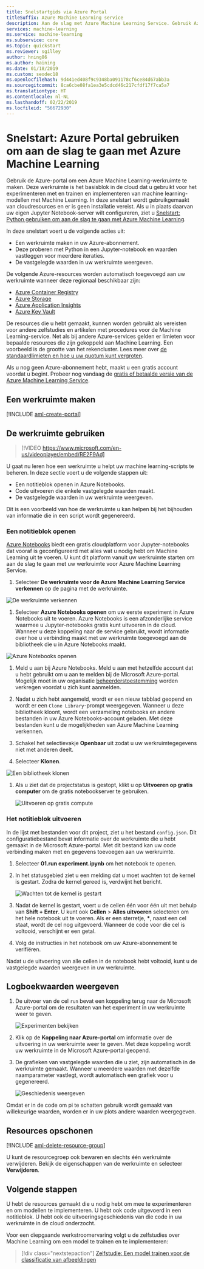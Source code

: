 ```yaml
---
title: Snelstartgids via Azure Portal
titleSuffix: Azure Machine Learning service
description: Aan de slag met Azure Machine Learning Service. Gebruik Azure Portal om een werkruimte te maken. Dit is het basisblok in de cloud dat u gebruikt voor het experimenteren, trainen en het implementeren van machine learning-modellen.
services: machine-learning
ms.service: machine-learning
ms.subservice: core
ms.topic: quickstart
ms.reviewer: sgilley
author: hning86
ms.author: haining
ms.date: 01/18/2019
ms.custom: seodec18
ms.openlocfilehash: 9d441ed408f9c9348ba091178cf6ce84d67abb3a
ms.sourcegitcommit: 8ca6cbe08fa1ea3e5cdcd46c217cfdf17f7ca5a7
ms.translationtype: HT
ms.contentlocale: nl-NL
ms.lasthandoff: 02/22/2019
ms.locfileid: "56672930"
---
```

# <a name="quickstart-use-the-azure-portal-to-get-started-with-azure-machine-learning"></a>Snelstart: Azure Portal gebruiken om aan de slag te gaan met Azure Machine Learning

Gebruik de Azure-portal om een Azure Machine Learning-werkruimte te maken. Deze werkruimte is het basisblok in de cloud dat u gebruikt voor het experimenteren met en trainen en implementeren van machine learning-modellen met Machine Learning. In deze snelstart wordt gebruikgemaakt van cloudresources en er is geen installatie vereist. Als u in plaats daarvan uw eigen Jupyter Notebook-server wilt configureren, ziet u [Snelstart: Python gebruiken om aan de slag te gaan met Azure Machine Learning](quickstart-create-workspace-with-python.md).  
 
In deze snelstart voert u de volgende acties uit:

* Een werkruimte maken in uw Azure-abonnement.
* Deze proberen met Python in een Jupyter-notebook en waarden vastleggen voor meerdere iteraties.
* De vastgelegde waarden in uw werkruimte weergeven.

De volgende Azure-resources worden automatisch toegevoegd aan uw werkruimte wanneer deze regionaal beschikbaar zijn:

  - [Azure Container Registry](https://azure.microsoft.com/services/container-registry/)
  - [Azure Storage](https://azure.microsoft.com/services/storage/)
  - [Azure Application Insights](https://azure.microsoft.com/services/application-insights/) 
  - [Azure Key Vault](https://azure.microsoft.com/services/key-vault/)

De resources die u hebt gemaakt, kunnen worden gebruikt als vereisten voor andere zelfstudies en artikelen met procedures voor de Machine Learning-service. Net als bij andere Azure-services gelden er limieten voor bepaalde resources die zijn gekoppeld aan Machine Learning. Een voorbeeld is de grootte van het rekencluster. Lees meer over [de standaardlimieten en hoe u uw quotum kunt vergroten](how-to-manage-quotas.md).

Als u nog geen Azure-abonnement hebt, maakt u een gratis account voordat u begint. Probeer nog vandaag de [gratis of betaalde versie van de Azure Machine Learning Service](http://aka.ms/AMLFree).


## <a name="create-a-workspace"></a>Een werkruimte maken 

[!INCLUDE [aml-create-portal](../../../includes/aml-create-in-portal.md)]


## <a name="use-the-workspace"></a>De werkruimte gebruiken

> [!VIDEO https://www.microsoft.com/en-us/videoplayer/embed/RE2F9Ad]



U gaat nu leren hoe een werkruimte u helpt uw machine learning-scripts te beheren. In deze sectie voert u de volgende stappen uit:

* Een notitieblok openen in Azure Notebooks.
* Code uitvoeren die enkele vastgelegde waarden maakt.
* De vastgelegde waarden in uw werkruimte weergeven.

Dit is een voorbeeld van hoe de werkruimte u kan helpen bij het bijhouden van informatie die in een script wordt gegenereerd. 

### <a name="open-a-notebook"></a>Een notitieblok openen 

[Azure Notebooks](https://notebooks.azure.com) biedt een gratis cloudplatform voor Jupyter-notebooks dat vooraf is geconfigureerd met alles wat u nodig hebt om Machine Learning uit te voeren. U kunt dit platform vanuit uw werkruimte starten om aan de slag te gaan met uw werkruimte voor Azure Machine Learning Service.

1. Selecteer **De werkruimte voor de Azure Machine Learning Service verkennen** op de pagina met de werkruimte.

 ![De werkruimte verkennen](./media/quickstart-get-started/explore_aml.png)

1. Selecteer **Azure Notebooks openen** om uw eerste experiment in Azure Notebooks uit te voeren.  Azure Notebooks is een afzonderlijke service waarmee u Jupyter-notebooks gratis kunt uitvoeren in de cloud.  Wanneer u deze koppeling naar de service gebruikt, wordt informatie over hoe u verbinding maakt met uw werkruimte toegevoegd aan de bibliotheek die u in Azure Notebooks maakt.

 ![Azure Notebooks openen](./media/quickstart-get-started/explore_ws.png)

1. Meld u aan bij Azure Notebooks.  Meld u aan met hetzelfde account dat u hebt gebruikt om u aan te melden bij de Microsoft Azure-portal. Mogelijk moet in uw organisatie [beheerderstoestemming](https://notebooks.azure.com/help/signing-up/work-or-school-account/admin-consent) worden verkregen voordat u zich kunt aanmelden.

1. Nadat u zich hebt aangemeld, wordt er een nieuw tabblad geopend en wordt er een `Clone Library`-prompt weergegeven. Wanneer u deze bibliotheek kloont, wordt een verzameling notebooks en andere bestanden in uw Azure Notebooks-account geladen.  Met deze bestanden kunt u de mogelijkheden van Azure Machine Learning verkennen.

1. Schakel het selectievakje **Openbaar** uit zodat u uw werkruimtegegevens niet met anderen deelt.

1. Selecteer **Klonen**.

 ![Een bibliotheek klonen](./media/quickstart-get-started/clone.png)

1. Als u ziet dat de projectstatus is gestopt, klikt u op **Uitvoeren op gratis computer** om de gratis notebookserver te gebruiken.

    ![Uitvoeren op gratis compute](./media/quickstart-get-started/run-project.png)

### <a name="run-the-notebook"></a>Het notitieblok uitvoeren

In de lijst met bestanden voor dit project, ziet u het bestand `config.json`. Dit configuratiebestand bevat informatie over de werkruimte die u hebt gemaakt in de Microsoft Azure-portal.  Met dit bestand kan uw code verbinding maken met en gegevens toevoegen aan uw werkruimte.

1. Selecteer **01.run experiment.ipynb** om het notebook te openen.

1. In het statusgebied ziet u een melding dat u moet wachten tot de kernel is gestart.  Zodra de kernel gereed is, verdwijnt het bericht.

    ![Wachten tot de kernel is gestart](./media/quickstart-get-started/wait-for-kernel.png)

1. Nadat de kernel is gestart, voert u de cellen één voor één uit met behulp van **Shift + Enter**. U kunt ook **Cellen** > **Alles uitvoeren** selecteren om het hele notebook uit te voeren. Als er een sterretje, __*__, naast een cel staat, wordt de cel nog uitgevoerd. Wanneer de code voor die cel is voltooid, verschijnt er een getal. 

1. Volg de instructies in het notebook om uw Azure-abonnement te verifiëren.

Nadat u de uitvoering van alle cellen in de notebook hebt voltooid, kunt u de vastgelegde waarden weergeven in uw werkruimte.

## <a name="view-logged-values"></a>Logboekwaarden weergeven

1. De uitvoer van de cel `run` bevat een koppeling terug naar de Microsoft Azure-portal om de resultaten van het experiment in uw werkruimte weer te geven. 

    ![Experimenten bekijken](./media/quickstart-get-started/view_exp.png)

1. Klik op de **Koppeling naar Azure-portal** om informatie over de uitvoering in uw werkruimte weer te geven.  Met deze koppeling wordt uw werkruimte in de Microsoft Azure-portal geopend.

1. De grafieken van vastgelegde waarden die u ziet, zijn automatisch in de werkruimte gemaakt. Wanneer u meerdere waarden met dezelfde naamparameter vastlegt, wordt automatisch een grafiek voor u gegenereerd.

   ![Geschiedenis weergeven](./media/quickstart-get-started/web-results.png)

Omdat er in de code om pi te schatten gebruik wordt gemaakt van willekeurige waarden, worden er in uw plots andere waarden weergegeven.  

## <a name="clean-up-resources"></a>Resources opschonen 

[!INCLUDE [aml-delete-resource-group](../../../includes/aml-delete-resource-group.md)]

U kunt de resourcegroep ook bewaren en slechts één werkruimte verwijderen. Bekijk de eigenschappen van de werkruimte en selecteer **Verwijderen**.

## <a name="next-steps"></a>Volgende stappen

U hebt de resources gemaakt die u nodig hebt om mee te experimenteren en om modellen te implementeren. U hebt ook code uitgevoerd in een notitieblok. U hebt ook de uitvoeringsgeschiedenis van die code in uw werkruimte in de cloud onderzocht.

Voor een diepgaande werkstroomervaring volgt u de zelfstudies over Machine Learning om een ​​model te trainen en te implementeren:  

> [!div class="nextstepaction"]
> [Zelfstudie: Een model trainen voor de classificatie van afbeeldingen](tutorial-train-models-with-aml.md)
